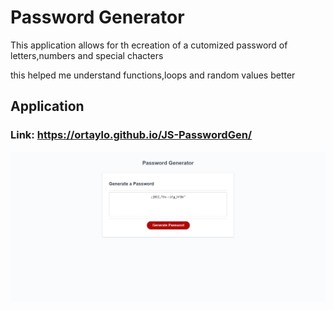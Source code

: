 # Password Generator

This application allows for th ecreation of a cutomized password of letters,numbers and special chacters

this helped me understand functions,loops and random values better


## Application
### Link: https://ortaylo.github.io/JS-PasswordGen/
![Screenshot](./assets/Images/screencapture-file-C-Users-owent-Coding-Challenges-JS-PasswordGen-My-PasswordGen-Develop-index-html-2022-03-05-04_34_04.png)